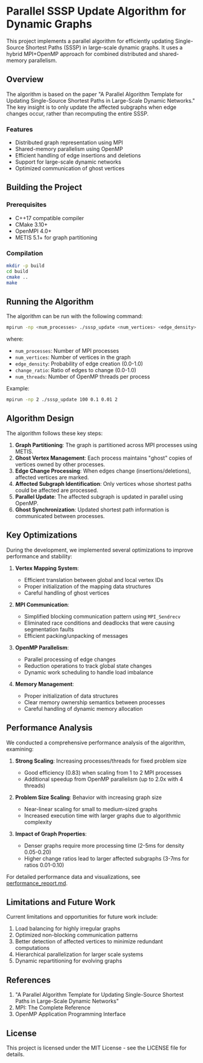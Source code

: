 # Parallel SSSP Update Algorithm for Dynamic Graphs

This project implements a parallel algorithm for efficiently updating Single-Source Shortest Paths (SSSP) in large-scale dynamic graphs. It uses a hybrid MPI+OpenMP approach for combined distributed and shared-memory parallelism.

## Overview

The algorithm is based on the paper "A Parallel Algorithm Template for Updating Single-Source Shortest Paths in Large-Scale Dynamic Networks." The key insight is to only update the affected subgraphs when edge changes occur, rather than recomputing the entire SSSP.

### Features

- Distributed graph representation using MPI
- Shared-memory parallelism using OpenMP
- Efficient handling of edge insertions and deletions
- Support for large-scale dynamic networks
- Optimized communication of ghost vertices

## Building the Project

### Prerequisites

- C++17 compatible compiler
- CMake 3.10+
- OpenMPI 4.0+
- METIS 5.1+ for graph partitioning

### Compilation

```bash
mkdir -p build
cd build
cmake ..
make
```

## Running the Algorithm

The algorithm can be run with the following command:

```bash
mpirun -np <num_processes> ./sssp_update <num_vertices> <edge_density> <change_ratio> <num_threads>
```

where:
- `num_processes`: Number of MPI processes
- `num_vertices`: Number of vertices in the graph
- `edge_density`: Probability of edge creation (0.0-1.0)
- `change_ratio`: Ratio of edges to change (0.0-1.0)
- `num_threads`: Number of OpenMP threads per process

Example:
```bash
mpirun -np 2 ./sssp_update 100 0.1 0.01 2
```

## Algorithm Design

The algorithm follows these key steps:

1. **Graph Partitioning**: The graph is partitioned across MPI processes using METIS.
2. **Ghost Vertex Management**: Each process maintains "ghost" copies of vertices owned by other processes.
3. **Edge Change Processing**: When edges change (insertions/deletions), affected vertices are marked.
4. **Affected Subgraph Identification**: Only vertices whose shortest paths could be affected are processed.
5. **Parallel Update**: The affected subgraph is updated in parallel using OpenMP.
6. **Ghost Synchronization**: Updated shortest path information is communicated between processes.

## Key Optimizations

During the development, we implemented several optimizations to improve performance and stability:

1. **Vertex Mapping System**: 
   - Efficient translation between global and local vertex IDs
   - Proper initialization of the mapping data structures
   - Careful handling of ghost vertices

2. **MPI Communication**:
   - Simplified blocking communication pattern using `MPI_Sendrecv`
   - Eliminated race conditions and deadlocks that were causing segmentation faults
   - Efficient packing/unpacking of messages

3. **OpenMP Parallelism**:
   - Parallel processing of edge changes
   - Reduction operations to track global state changes
   - Dynamic work scheduling to handle load imbalance

4. **Memory Management**:
   - Proper initialization of data structures
   - Clear memory ownership semantics between processes
   - Careful handling of dynamic memory allocation

## Performance Analysis

We conducted a comprehensive performance analysis of the algorithm, examining:

1. **Strong Scaling**: Increasing processes/threads for fixed problem size
   - Good efficiency (0.83) when scaling from 1 to 2 MPI processes
   - Additional speedup from OpenMP parallelism (up to 2.0x with 4 threads)

2. **Problem Size Scaling**: Behavior with increasing graph size
   - Near-linear scaling for small to medium-sized graphs
   - Increased execution time with larger graphs due to algorithmic complexity

3. **Impact of Graph Properties**:
   - Denser graphs require more processing time (2-5ms for density 0.05-0.20)
   - Higher change ratios lead to larger affected subgraphs (3-7ms for ratios 0.01-0.10)

For detailed performance data and visualizations, see [performance_report.md](performance_report.md).

## Limitations and Future Work

Current limitations and opportunities for future work include:

1. Load balancing for highly irregular graphs
2. Optimized non-blocking communication patterns
3. Better detection of affected vertices to minimize redundant computations
4. Hierarchical parallelization for larger scale systems
5. Dynamic repartitioning for evolving graphs

## References

1. "A Parallel Algorithm Template for Updating Single-Source Shortest Paths in Large-Scale Dynamic Networks"
2. MPI: The Complete Reference
3. OpenMP Application Programming Interface

## License

This project is licensed under the MIT License - see the LICENSE file for details. 